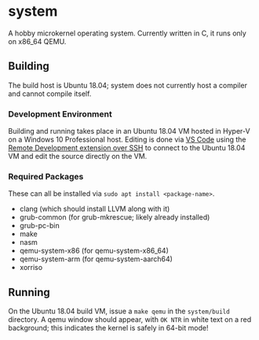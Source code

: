 # system

A hobby microkernel operating system. Currently written in C, it runs only on x86_64 QEMU.

## Building

The build host is Ubuntu 18.04; system does not currently host a compiler and cannot compile itself.

### Development Environment

Building and running takes place in an Ubuntu 18.04 VM hosted in Hyper-V on a Windows 10 Professional host. Editing is done via [VS Code](https://code.visualstudio.com/) using the [Remote Development extension over SSH](https://code.visualstudio.com/docs/remote/ssh#_getting-started) to connect to the Ubuntu 18.04 VM and edit the source directly on the VM.

### Required Packages

These can all be installed via `sudo apt install <package-name>`.

+ clang (which should install LLVM along with it)
+ grub-common (for grub-mkrescue; likely already installed)
+ grub-pc-bin
+ make
+ nasm
+ qemu-system-x86 (for qemu-system-x86_64)
+ qemu-system-arm (for qemu-system-aarch64)
+ xorriso

## Running

On the Ubuntu 18.04 build VM, issue a `make qemu` in the `system/build` directory. A qemu window should appear, with `OK NTR`
in white text on a red background; this indicates the kernel is safely in 64-bit mode!
